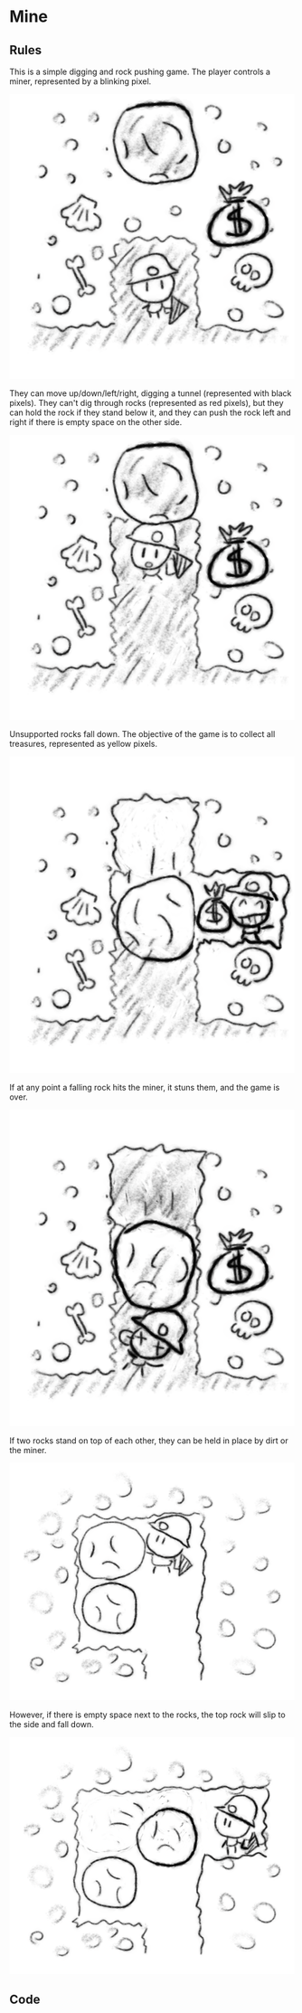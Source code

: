 # Mine

## Rules

This is a simple digging and rock pushing game. The player controls a miner,
represented by a blinking pixel.

![Miner in a tunnel](mine1.png)

They can move up/down/left/right, digging a tunnel (represented with black
pixels). They can't dig through rocks (represented as red pixels), but they can
hold the rock if they stand below it, and they can push the rock left and right
if there is empty space on the other side.

![Miner holding a rock](mine2.png)

Unsupported rocks fall down. The objective of the game is to collect all treasures, represented as yellow pixels.

![Miner collecting treasure](mine3.png)

If at any point a falling rock hits the miner, it stuns them, and the game is over.

![Miner hit by a rock](mine4.png)

If two rocks stand on top of each other, they can be held in place by dirt or the miner.

![Miner holding a rock sideways](mine5.png)

However, if there is empty space next to the rocks, the top rock will slip to the side and fall down.

![Rock slipping to the side](mine6.png)

## Code
